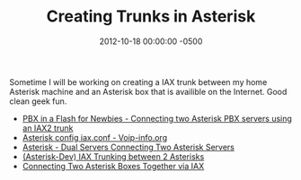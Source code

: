 ﻿---
title:  Creating Trunks in Asterisk
date:   2012-10-18 00:00:00 -0500
categories: IT
---

Sometime I will be working on creating a IAX trunk between my home Asterisk machine and an Asterisk box that is availible on the Internet. Good clean geek fun.

- [PBX in a Flash for Newbies - Connecting two Asterisk PBX servers using an IAX2 trunk](http://www.cadvision.com/blanchas/Asterisk/IAX2Trunk.html)
- [Asterisk config iax.conf - Voip-info.org](http://www.voip-info.org/wiki/index.php?page=Asterisk+config+iax.conf)
- [Asterisk - Dual Servers Connecting Two Asterisk Servers](http://www.voip-info.org/wiki/view/Asterisk+-+dual+servers)
- [(Asterisk-Dev) IAX Trunking between 2 Asterisks](http://lists.digium.com/pipermail/asterisk-dev/2003-October/001927.html)
- [Connecting Two Asterisk Boxes Together via IAX](http://astbook.asteriskdocs.org/en/2nd_Edition/asterisk-book-html-chunk/I_sect14_tt670.html)
